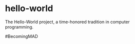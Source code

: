 # hello-world
The Hello-World project, a time-honored tradition in computer programming.

#BecomingMAD
